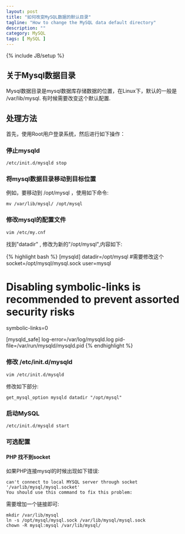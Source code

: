 ```yaml
---
layout: post
title: "如何改变MySQL数据的默认目录"
tagline: "How to change the MySQL data default directory"
description: ""
category: MySQL
tags: [ MySQL ]
---
```

{% include JB/setup %}

## 关于Mysql数据目录

Mysql数据目录是mysql数据库存储数据的位置，在Linux下，默认的一般是 /var/lib/mysql. 有时候需要改变这个默认配置.

## 处理方法

首先，使用Root用户登录系统，然后进行如下操作：

###  停止mysqld

	/etc/init.d/mysqld stop
 
### 将mysql数据目录移动到目标位置

例如，要移动到 /opt/mysql ，使用如下命令:

 
	mv /var/lib/mysql/ /opt/mysql
 
### 修改mysql的配置文件
 
	vim /etc/my.cnf
 
找到"datadir"  , 修改为新的"/opt/mysql",内容如下:

{% highlight bash %} 
[mysqld]
datadir=/opt/mysql #需要修改这个
socket=/opt/mysql/mysql.sock 
user=mysql
# Disabling symbolic-links is recommended to prevent assorted security risks
symbolic-links=0
 
[mysqld_safe]
log-error=/var/log/mysqld.log
pid-file=/var/run/mysqld/mysqld.pid
{% endhighlight %}
 
###  修改 /etc/init.d/mysqld

 	vim /etc/init.d/mysqld
 
修改如下部分:
 
	get_mysql_option mysqld datadir "/opt/mysql"
 
###  启动MySQL

	/etc/init.d/mysqld start
 

### 可选配置

#### PHP 找不到socket

如果PHP连接mysql的时候出现如下错误:

 
	can't connect to local MYSQL server through socket '/varlib/mysql/mysql.socket'
	You should use this command to fix this problem:

需要增加一个链接即可:
 
	mkdir /var/lib/mysql
	ln -s /opt/mysql/mysql.sock /var/lib/mysql/mysql.sock
	chown -R mysql:mysql /var/lib/mysql/

